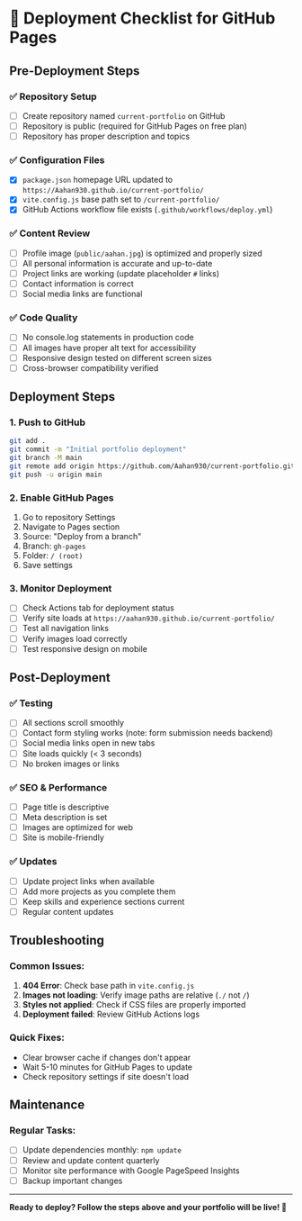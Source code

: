 # 🚀 Deployment Checklist for GitHub Pages

## Pre-Deployment Steps

### ✅ Repository Setup
- [ ] Create repository named `current-portfolio` on GitHub
- [ ] Repository is public (required for GitHub Pages on free plan)
- [ ] Repository has proper description and topics

### ✅ Configuration Files
- [x] `package.json` homepage URL updated to `https://Aahan930.github.io/current-portfolio/`
- [x] `vite.config.js` base path set to `/current-portfolio/`
- [x] GitHub Actions workflow file exists (`.github/workflows/deploy.yml`)

### ✅ Content Review
- [ ] Profile image (`public/aahan.jpg`) is optimized and properly sized
- [ ] All personal information is accurate and up-to-date
- [ ] Project links are working (update placeholder `#` links)
- [ ] Contact information is correct
- [ ] Social media links are functional

### ✅ Code Quality
- [ ] No console.log statements in production code
- [ ] All images have proper alt text for accessibility
- [ ] Responsive design tested on different screen sizes
- [ ] Cross-browser compatibility verified

## Deployment Steps

### 1. Push to GitHub
```bash
git add .
git commit -m "Initial portfolio deployment"
git branch -M main
git remote add origin https://github.com/Aahan930/current-portfolio.git
git push -u origin main
```

### 2. Enable GitHub Pages
1. Go to repository Settings
2. Navigate to Pages section
3. Source: "Deploy from a branch"
4. Branch: `gh-pages`
5. Folder: `/ (root)`
6. Save settings

### 3. Monitor Deployment
- [ ] Check Actions tab for deployment status
- [ ] Verify site loads at `https://aahan930.github.io/current-portfolio/`
- [ ] Test all navigation links
- [ ] Verify images load correctly
- [ ] Test responsive design on mobile

## Post-Deployment

### ✅ Testing
- [ ] All sections scroll smoothly
- [ ] Contact form styling works (note: form submission needs backend)
- [ ] Social media links open in new tabs
- [ ] Site loads quickly (< 3 seconds)
- [ ] No broken images or links

### ✅ SEO & Performance
- [ ] Page title is descriptive
- [ ] Meta description is set
- [ ] Images are optimized for web
- [ ] Site is mobile-friendly

### ✅ Updates
- [ ] Update project links when available
- [ ] Add more projects as you complete them
- [ ] Keep skills and experience sections current
- [ ] Regular content updates

## Troubleshooting

### Common Issues:
1. **404 Error**: Check base path in `vite.config.js`
2. **Images not loading**: Verify image paths are relative (`./` not `/`)
3. **Styles not applied**: Check if CSS files are properly imported
4. **Deployment failed**: Review GitHub Actions logs

### Quick Fixes:
- Clear browser cache if changes don't appear
- Wait 5-10 minutes for GitHub Pages to update
- Check repository settings if site doesn't load

## Maintenance

### Regular Tasks:
- [ ] Update dependencies monthly: `npm update`
- [ ] Review and update content quarterly
- [ ] Monitor site performance with Google PageSpeed Insights
- [ ] Backup important changes

---

**Ready to deploy? Follow the steps above and your portfolio will be live! 🎉**